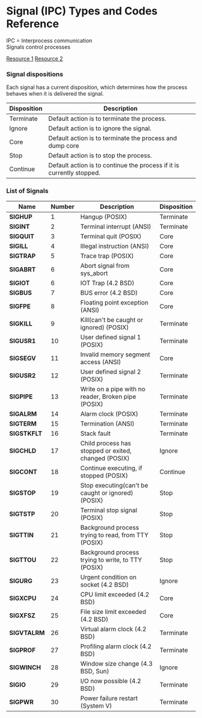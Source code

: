 # Signal (IPC) Types and Codes Reference

IPC = Interprocess communication  
Signals control processes 

[Resource 1](https://www.bogotobogo.com/Linux/linux_process_and_signals.php)
[Resource 2](https://man7.org/linux/man-pages/man7/signal.7.html)

### Signal dispositions
Each signal has a current disposition, which determines how the process behaves when it is delivered the signal.

|Disposition|Description|
|-|-|
| Terminate |  Default action is to terminate the process. |
| Ignore  |  Default action is to ignore the signal. |
| Core |  Default action is to terminate the process and dump core |
| Stop  | Default action is to stop the process. |
| Continue |  Default action is to continue the process if it is currently stopped. |

### List of Signals  

| Name | Number | Description | Disposition |
|-|-|-|-|
|**SIGHUP**|1| Hangup (POSIX) | Terminate |
|**SIGINT**|2| Terminal interrupt (ANSI) | Terminate |
|**SIGQUIT**|3| Terminal quit (POSIX) | Core |
|**SIGILL**|4| Illegal instruction (ANSI) | Core |
|**SIGTRAP**|5| Trace trap (POSIX) | Core |
|**SIGABRT**|6| Abort signal from sys_abort | Core |
|**SIGIOT**|6| IOT Trap (4.2 BSD) | Core |
|**SIGBUS**|7| BUS error (4.2 BSD) | Core |
|**SIGFPE**|8| Floating point exception (ANSI)  | Core |
|**SIGKILL**|9| Kill(can't be caught or ignored) (POSIX) | Terminate |
|**SIGUSR1**|10| User defined signal 1 (POSIX) | Terminate |
|**SIGSEGV**|11| Invalid memory segment access (ANSI) | Core |
|**SIGUSR2**|12| User defined signal 2 (POSIX) | Terminate |
|**SIGPIPE**|13| Write on a pipe with no reader, Broken pipe (POSIX) | Terminate |
|**SIGALRM**|14| Alarm clock (POSIX) | Terminate |
|**SIGTERM**|15| Termination (ANSI) | Terminate |
|**SIGSTKFLT**|16| Stack fault | Terminate |
|**SIGCHLD**|17| Child process has stopped or exited, changed (POSIX) | Ignore |
|**SIGCONT**|18| Continue executing, if stopped (POSIX) | Continue |
|**SIGSTOP**|19| Stop executing(can't be caught or ignored) (POSIX) | Stop |
|**SIGTSTP**|20| Terminal stop signal (POSIX) | Stop |
|**SIGTTIN**|21| Background process trying to read, from TTY (POSIX) | Stop |
|**SIGTTOU**|22| Background process trying to write, to TTY (POSIX) | Stop |
|**SIGURG**|23| Urgent condition on socket (4.2 BSD) | Ignore |
|**SIGXCPU**|24| CPU limit exceeded (4.2 BSD) | Core |
|**SIGXFSZ**|25| File size limit exceeded (4.2 BSD) | Core |
|**SIGVTALRM**|26| Virtual alarm clock (4.2 BSD) | Terminate |
|**SIGPROF**|27| Profiling alarm clock (4.2 BSD) | Terminate |
|**SIGWINCH**|28| Window size change (4.3 BSD, Sun) | Ignore |
|**SIGIO**|29| I/O now possible (4.2 BSD) | Terminate |
|**SIGPWR**|30| Power failure restart (System V) | Terminate |
